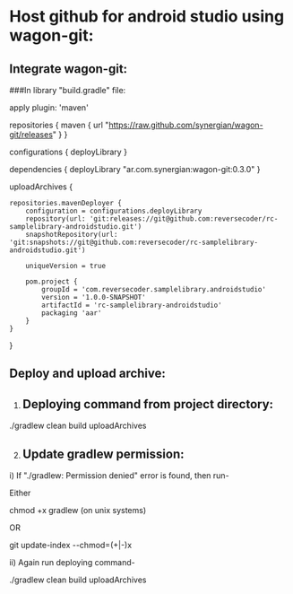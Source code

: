 # Host github for android studio using wagon-git:

## Integrate wagon-git:

###In library "build.gradle" file:

apply plugin: 'maven'

repositories {
    maven { url "https://raw.github.com/synergian/wagon-git/releases" }
}

configurations {
    deployLibrary
}

dependencies {
    deployLibrary "ar.com.synergian:wagon-git:0.3.0"
}

uploadArchives {

    repositories.mavenDeployer {
        configuration = configurations.deployLibrary
        repository(url: 'git:releases://git@github.com:reversecoder/rc-samplelibrary-androidstudio.git')
        snapshotRepository(url: 'git:snapshots://git@github.com:reversecoder/rc-samplelibrary-androidstudio.git')

        uniqueVersion = true

        pom.project {
            groupId = 'com.reversecoder.samplelibrary.androidstudio'
            version = '1.0.0-SNAPSHOT'
            artifactId = 'rc-samplelibrary-androidstudio'
            packaging 'aar'
        }
    }
}

## Deploy and upload archive:

1) Deploying command from project directory:
   ----------------------------------------

./gradlew clean build uploadArchives

2) Update gradlew permission:
   -------------------------

i) If "./gradlew: Permission denied" error is found, then run-

Either

chmod +x gradlew (on unix systems)

OR

git update-index --chmod=(+|-)x <file>

ii) Again run deploying command-

./gradlew clean build uploadArchives